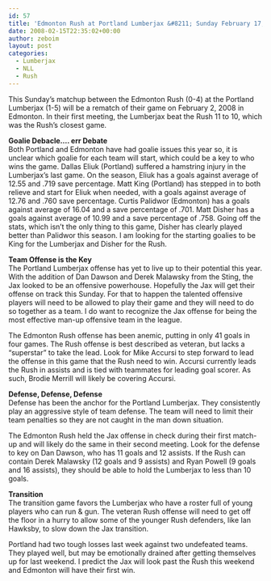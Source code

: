 ```yaml
---
id: 57
title: 'Edmonton Rush at Portland Lumberjax &#8211; Sunday February 17, 2008'
date: 2008-02-15T22:35:02+00:00
author: zeboim
layout: post
categories:
  - Lumberjax
  - NLL
  - Rush
---
```

This Sunday&#8217;s matchup between the Edmonton Rush (0-4) at the Portland Lumberjax (1-5) will be a rematch of their game on February 2, 2008 in Edmonton. In their first meeting, the Lumberjax beat the Rush 11 to 10, which was the Rush&#8217;s closest game.

**Goalie Debacle&#8230;. err Debate**  
Both Portland and Edmonton have had goalie issues this year so, it is unclear which goalie for each team will start, which could be a key to who wins the game. Dallas Eliuk (Portland) suffered a hamstring injury in the Lumberjax&#8217;s last game. On the season, Eliuk has a goals against average of 12.55 and .719 save percentage. Matt King (Portland) has stepped in to both relieve and start for Eliuk when needed, with a goals against average of 12.76 and .760 save percentage. Curtis Palidwor (Edmonton) has a goals against average of 16.04 and a save percentage of .701. Matt Disher has a goals against average of 10.99 and a save percentage of .758. Going off the stats, which isn&#8217;t the only thing to this game, Disher has clearly played better than Palidwor this season. I am looking for the starting goalies to be King for the Lumberjax and Disher for the Rush.

**Team Offense is the Key**  
The Portland Lumberjax offense has yet to live up to their potential this year. With the addition of Dan Dawson and Derek Malawsky from the Sting, the Jax looked to be an offensive powerhouse. Hopefully the Jax will get their offense on track this Sunday. For that to happen the talented offensive players will need to be allowed to play their game and they will need to do so together as a team. I do want to recognize the Jax offense for being the most effective man-up offensive team in the league.

The Edmonton Rush offense has been anemic, putting in only 41 goals in four games. The Rush offense is best described as veteran, but lacks a &#8220;superstar&#8221; to take the lead. Look for Mike Accursi to step forward to lead the offense in this game that the Rush need to win. Accursi currently leads the Rush in assists and is tied with teammates for leading goal scorer. As such, Brodie Merrill will likely be covering Accursi.

**Defense, Defense, Defense**  
Defense has been the anchor for the Portland Lumberjax. They consistently play an aggressive style of team defense. The team will need to limit their team penalties so they are not caught in the man down situation.

The Edmonton Rush held the Jax offense in check during their first match-up and will likely do the same in their second meeting. Look for the defense to key on Dan Dawson, who has 11 goals and 12 assists. If the Rush can contain Derek Malawsky (12 goals and 9 assists) and Ryan Powell (9 goals and 16 assists), they should be able to hold the Lumberjax to less than 10 goals.

**Transition**  
The transition game favors the Lumberjax who have a roster full of young players who can run & gun. The veteran Rush offense will need to get off the floor in a hurry to allow some of the younger Rush defenders, like Ian Hawksby, to slow down the Jax transition.

Portland had two tough losses last week against two undefeated teams. They played well, but may be emotionally drained after getting themselves up for last weekend. I predict the Jax will look past the Rush this weekend and Edmonton will have their first win.
